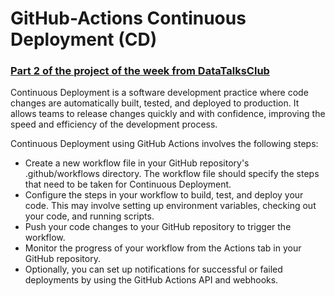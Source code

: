 # GitHub-Actions Continuous Deployment (CD)
### [Part 2 of the project of the week from DataTalksClub](https://github.com/DataTalksClub/project-of-the-week/blob/main/2023-02-08-github_actions-2.md)

Continuous Deployment is a software development practice where code changes are automatically built, tested, and deployed to production. It allows teams to release changes quickly and with confidence, improving the speed and efficiency of the development process.

Continuous Deployment using GitHub Actions involves the following steps:

- Create a new workflow file in your GitHub repository's .github/workflows directory. The workflow file should specify the steps that need to be taken for Continuous Deployment.
- Configure the steps in your workflow to build, test, and deploy your code. This may involve setting up environment variables, checking out your code, and running scripts.
- Push your code changes to your GitHub repository to trigger the workflow.
- Monitor the progress of your workflow from the Actions tab in your GitHub repository.
- Optionally, you can set up notifications for successful or failed deployments by using the GitHub Actions API and webhooks.
